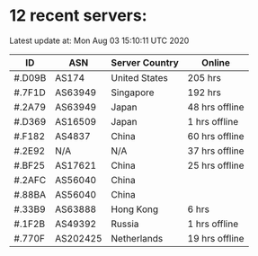 # 12 recent servers:

Latest update at: Mon Aug 03 15:10:11 UTC 2020

| ID | ASN | Server Country | Online |
| -- | --- | -------------- | ------ |
| #.D09B | AS174 | United States | 205 hrs |
| #.7F1D | AS63949 | Singapore | 192 hrs |
| #.2A79 | AS63949 | Japan | 48 hrs offline |
| #.D369 | AS16509 | Japan | 1 hrs offline |
| #.F182 | AS4837 | China | 60 hrs offline |
| #.2E92 | N/A | N/A | 37 hrs offline |
| #.BF25 | AS17621 | China | 25 hrs offline |
| #.2AFC | AS56040 | China | |
| #.88BA | AS56040 | China | |
| #.33B9 | AS63888 | Hong Kong | 6 hrs |
| #.1F2B | AS49392 | Russia | 1 hrs offline |
| #.770F | AS202425 | Netherlands | 19 hrs offline |

